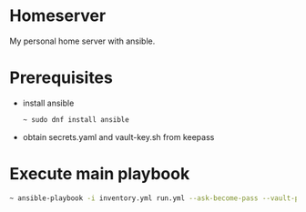 # Homeserver

My personal home server with ansible.

# Prerequisites

- install ansible

  ```bash
  ~ sudo dnf install ansible
  ```

- obtain secrets.yaml and vault-key.sh from keepass

# Execute main playbook

```bash
~ ansible-playbook -i inventory.yml run.yml --ask-become-pass --vault-pass-file vault-key.sh
```
